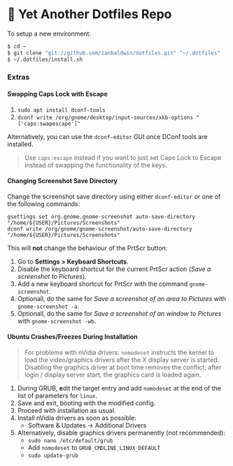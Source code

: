 # :book: Yet Another Dotfiles Repo

To setup a new environment:

```bash
$ cd ~
$ git clone "git://github.com/zanbaldwin/dotfiles.git" "~/.dotfiles"
$ ~/.dotfiles/install.sh
```

### Extras

#### Swapping Caps Lock with Escape

1. `sudo apt install dconf-tools`
2. `dconf write /org/gnome/desktop/input-sources/xkb-options "['caps:swapescape']"`

Alternatively, you can use the `dconf-editor` GUI once DConf tools are installed.

> Use `caps:escape` instead if you want to just set Caps Lock to Escape instead
> of swapping the functionality of the keys.

#### Changing Screenshot Save Directory

Change the screenshot save directory using either `dconf-editor` or one of the following commands:

```
gsettings set org.gnome.gnome-screenshot auto-save-directory "/home/${USER}/Pictures/Screenshots"
dconf write /org/gnome/gnome-screenshot/auto-save-directory "/home/${USER}/Pictures/Screenshots"
```

This will **not** change the behaviour of the PrtScr button:

1. Go to **Settings > Keyboard Shortcuts**.
2. Disable the keyboard shortcut for the current PrtScr action (_Save a screenshot to Pictures_).
3. Add a new keyboard shortcut for PrtScr with the command `gnome-screenshot`.
4. Optionall, do the same for _Save a screenshot of an area to Pictures_ with `gnome-screenshot -a`.
5. Optionall, do the same for _Save a screenshot of an window to Pictures_ with `gnome-screenshot -wb`.

<!-- See: https://blog.aamnah.com/ubuntu/change-default-screenshot-save-location -->

#### Ubuntu Crashes/Freezes During Installation

> For problems with nVidia drivers: `nomodeset` instructs the kernel to load the
> video/graphics drivers after the X display server is started. Disabling the graphics
> driver at boot time removes the conflict; after login / display server start, the
> graphics card is loaded again.

1. During GRUB, **e**dit the target entry and add `nomodeset` at the end of the list of parameters for `linux`.
2. Save and exit, booting with the modified config.
3. Proceed with installation as usual.
4. Install nVidia drivers as soon as possible:
   - Software & Updates &rarr; Additional Drivers
5. Alternatively, disable graphics drivers permanently (not recommended):
   - `sudo nano /etc/default/grub`
   - Add `nomodeset` to `GRUB_CMDLINE_LINUX_DEFAULT`
   - `sudo update-grub`
